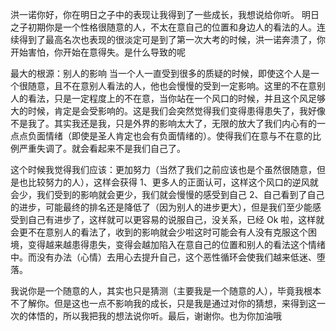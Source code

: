 洪一诺你好，你在明日之子中的表现让我得到了一些成长，我想说给你听。
明日之子初期你是一个性格很随意的人，不太在意自己的位置和身边人的看法的人。连续得到了最高名次也表现的很淡定可是到了第一次大考的时候，洪一诺奔溃了，你开始害怕，你开始在意得失。是什么导致的呢


最大的根源：别人的影响
当一个人一直受到很多的质疑的时候，即使这个人是一个很随意，且不在意别人看法的人，他也会慢慢的受到一定影响。这里的不在意别人的看法，只是一定程度上的不在意，当你站在一个风口的时候，并且这个风足够大的时候，肯定是会受影响的。这是我们会突然觉得我们变得患得患失了，我好像不是我了。其实我还是我，只是外界的影响太大了，无限的放大了我们内心有的一点点负面情绪（即使是圣人肯定也会有负面情绪的）。使得我们在意与不在意的比例严重失调了。就会看起来不是我们自己了。

这个时候我觉得我们应该：更加努力（当然了我们之前应该也是个虽然很随意，但是也比较努力的人），这样会获得
	1、更多人的正面认可，这样这个风口的逆风就会少，我们受到的影响就会更少，我们就会慢慢的感受到自己
	2、自己看到了自己的进步，可能最终的排名还是降低了（因为别人的进步更大），但是我们至少能感受到自己有进步了，这样就可以更容易的说服自己，没关系，已经 Ok 啦，这样就会更不在意别人的看法了，收到的影响就会少啦这时可能会有人没有克服这个困境，变得越来越患得患失，变得会越加陷入在意自己的位置和别人的看法这个情绪中。而没有办法（心情）去用心去提升自己，这个恶性循环会使我们越来低迷、堕落。

我说你是一个随意的人，其实也只是猜测（主要我是一个随意的人），毕竟我根本不了解你。但是这也一点不影响我的成长，只是我是通过对你的猜想，来得到这一次的体悟的，所以我把我的想法说你听。最后，谢谢你。也为你加油哦